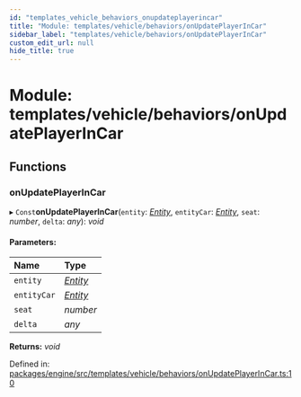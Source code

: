 ```yaml
---
id: "templates_vehicle_behaviors_onupdateplayerincar"
title: "Module: templates/vehicle/behaviors/onUpdatePlayerInCar"
sidebar_label: "templates/vehicle/behaviors/onUpdatePlayerInCar"
custom_edit_url: null
hide_title: true
---
```


# Module: templates/vehicle/behaviors/onUpdatePlayerInCar

## Functions

### onUpdatePlayerInCar

▸ `Const`**onUpdatePlayerInCar**(`entity`: [*Entity*](../classes/ecs_classes_entity.entity.md), `entityCar`: [*Entity*](../classes/ecs_classes_entity.entity.md), `seat`: *number*, `delta`: *any*): *void*

#### Parameters:

Name | Type |
:------ | :------ |
`entity` | [*Entity*](../classes/ecs_classes_entity.entity.md) |
`entityCar` | [*Entity*](../classes/ecs_classes_entity.entity.md) |
`seat` | *number* |
`delta` | *any* |

**Returns:** *void*

Defined in: [packages/engine/src/templates/vehicle/behaviors/onUpdatePlayerInCar.ts:10](https://github.com/xr3ngine/xr3ngine/blob/716a06460/packages/engine/src/templates/vehicle/behaviors/onUpdatePlayerInCar.ts#L10)
